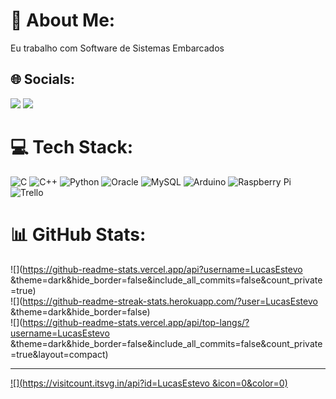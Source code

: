 # 💫 About Me:
Eu trabalho com Software de Sistemas Embarcados


## 🌐 Socials:
<div> 
  <a href = "mailto:email@gmail.com"><img src="https://img.shields.io/badge/-Gmail-%23333?style=for-the-badge&logo=gmail&logoColor=white" target="_blank"></a>
  <a href="https://www.linkedin.com/in/lucas-estevo" target="_blank"><img src="https://img.shields.io/badge/-LinkedIn-%230077B5?style=for-the-badge&logo=linkedin&logoColor=white" target="_blank"></a> 
</div>


# 💻 Tech Stack:
![C](https://img.shields.io/badge/c-%2300599C.svg?style=for-the-badge&logo=c&logoColor=white) ![C++](https://img.shields.io/badge/c++-%2300599C.svg?style=for-the-badge&logo=c%2B%2B&logoColor=white) ![Python](https://img.shields.io/badge/python-3670A0?style=for-the-badge&logo=python&logoColor=ffdd54) ![Oracle](https://img.shields.io/badge/Oracle-F80000?style=for-the-badge&logo=oracle&logoColor=white) ![MySQL](https://img.shields.io/badge/mysql-%2300000f.svg?style=for-the-badge&logo=mysql&logoColor=white) ![Arduino](https://img.shields.io/badge/-Arduino-00979D?style=for-the-badge&logo=Arduino&logoColor=white) ![Raspberry Pi](https://img.shields.io/badge/-RaspberryPi-C51A4A?style=for-the-badge&logo=Raspberry-Pi) ![Trello](https://img.shields.io/badge/Trello-%23026AA7.svg?style=for-the-badge&logo=Trello&logoColor=white)
# 📊 GitHub Stats:
![](https://github-readme-stats.vercel.app/api?username=LucasEstevo &theme=dark&hide_border=false&include_all_commits=false&count_private=true)<br/>
![](https://github-readme-streak-stats.herokuapp.com/?user=LucasEstevo &theme=dark&hide_border=false)<br/>
![](https://github-readme-stats.vercel.app/api/top-langs/?username=LucasEstevo &theme=dark&hide_border=false&include_all_commits=false&count_private=true&layout=compact)

---
[![](https://visitcount.itsvg.in/api?id=LucasEstevo &icon=0&color=0)](https://visitcount.itsvg.in)

<!-- Proudly created with GPRM ( https://gprm.itsvg.in ) -->
